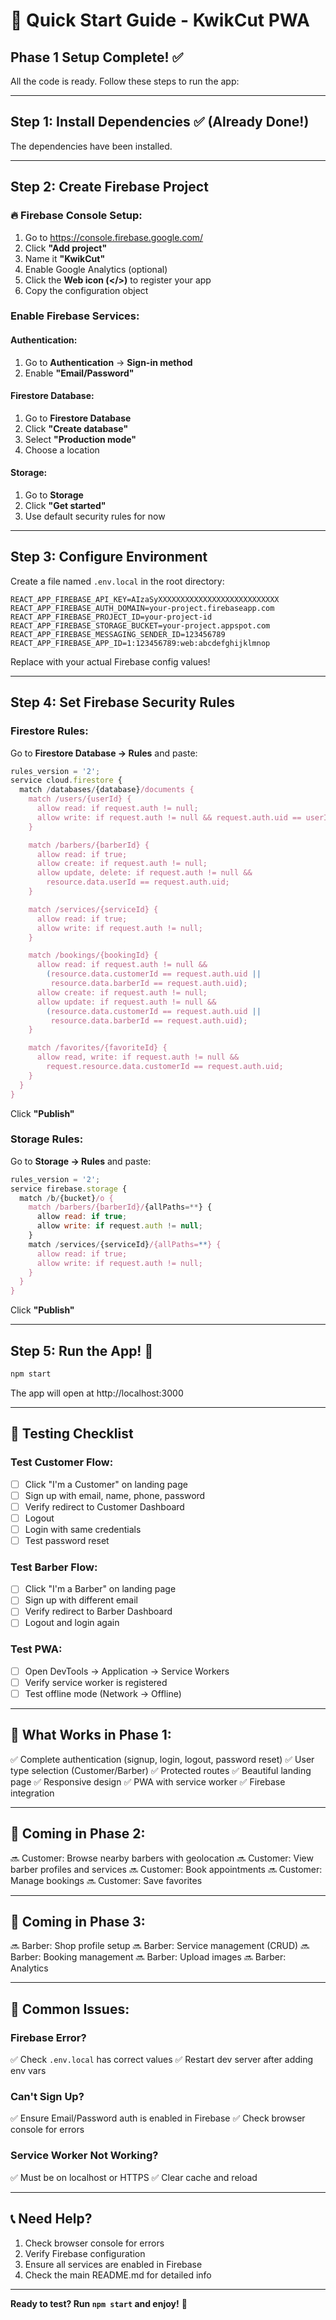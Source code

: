 # 🚀 Quick Start Guide - KwikCut PWA

## Phase 1 Setup Complete! ✅

All the code is ready. Follow these steps to run the app:

---

## Step 1: Install Dependencies ✅ (Already Done!)

The dependencies have been installed.

---

## Step 2: Create Firebase Project

### 🔥 Firebase Console Setup:

1. Go to https://console.firebase.google.com/
2. Click **"Add project"**
3. Name it **"KwikCut"**
4. Enable Google Analytics (optional)
5. Click the **Web icon (</>)** to register your app
6. Copy the configuration object

### Enable Firebase Services:

#### Authentication:

1. Go to **Authentication** → **Sign-in method**
2. Enable **"Email/Password"**

#### Firestore Database:

1. Go to **Firestore Database**
2. Click **"Create database"**
3. Select **"Production mode"**
4. Choose a location

#### Storage:

1. Go to **Storage**
2. Click **"Get started"**
3. Use default security rules for now

---

## Step 3: Configure Environment

Create a file named `.env.local` in the root directory:

```env
REACT_APP_FIREBASE_API_KEY=AIzaSyXXXXXXXXXXXXXXXXXXXXXXXXXXX
REACT_APP_FIREBASE_AUTH_DOMAIN=your-project.firebaseapp.com
REACT_APP_FIREBASE_PROJECT_ID=your-project-id
REACT_APP_FIREBASE_STORAGE_BUCKET=your-project.appspot.com
REACT_APP_FIREBASE_MESSAGING_SENDER_ID=123456789
REACT_APP_FIREBASE_APP_ID=1:123456789:web:abcdefghijklmnop
```

Replace with your actual Firebase config values!

---

## Step 4: Set Firebase Security Rules

### Firestore Rules:

Go to **Firestore Database → Rules** and paste:

```javascript
rules_version = '2';
service cloud.firestore {
  match /databases/{database}/documents {
    match /users/{userId} {
      allow read: if request.auth != null;
      allow write: if request.auth != null && request.auth.uid == userId;
    }

    match /barbers/{barberId} {
      allow read: if true;
      allow create: if request.auth != null;
      allow update, delete: if request.auth != null &&
        resource.data.userId == request.auth.uid;
    }

    match /services/{serviceId} {
      allow read: if true;
      allow write: if request.auth != null;
    }

    match /bookings/{bookingId} {
      allow read: if request.auth != null &&
        (resource.data.customerId == request.auth.uid ||
         resource.data.barberId == request.auth.uid);
      allow create: if request.auth != null;
      allow update: if request.auth != null &&
        (resource.data.customerId == request.auth.uid ||
         resource.data.barberId == request.auth.uid);
    }

    match /favorites/{favoriteId} {
      allow read, write: if request.auth != null &&
        request.resource.data.customerId == request.auth.uid;
    }
  }
}
```

Click **"Publish"**

### Storage Rules:

Go to **Storage → Rules** and paste:

```javascript
rules_version = '2';
service firebase.storage {
  match /b/{bucket}/o {
    match /barbers/{barberId}/{allPaths=**} {
      allow read: if true;
      allow write: if request.auth != null;
    }
    match /services/{serviceId}/{allPaths=**} {
      allow read: if true;
      allow write: if request.auth != null;
    }
  }
}
```

Click **"Publish"**

---

## Step 5: Run the App! 🎉

```bash
npm start
```

The app will open at http://localhost:3000

---

## 🧪 Testing Checklist

### Test Customer Flow:

- [ ] Click "I'm a Customer" on landing page
- [ ] Sign up with email, name, phone, password
- [ ] Verify redirect to Customer Dashboard
- [ ] Logout
- [ ] Login with same credentials
- [ ] Test password reset

### Test Barber Flow:

- [ ] Click "I'm a Barber" on landing page
- [ ] Sign up with different email
- [ ] Verify redirect to Barber Dashboard
- [ ] Logout and login again

### Test PWA:

- [ ] Open DevTools → Application → Service Workers
- [ ] Verify service worker is registered
- [ ] Test offline mode (Network → Offline)

---

## 🎯 What Works in Phase 1:

✅ Complete authentication (signup, login, logout, password reset)
✅ User type selection (Customer/Barber)
✅ Protected routes
✅ Beautiful landing page
✅ Responsive design
✅ PWA with service worker
✅ Firebase integration

---

## 📱 Coming in Phase 2:

🔜 Customer: Browse nearby barbers with geolocation
🔜 Customer: View barber profiles and services
🔜 Customer: Book appointments
🔜 Customer: Manage bookings
🔜 Customer: Save favorites

---

## 📱 Coming in Phase 3:

🔜 Barber: Shop profile setup
🔜 Barber: Service management (CRUD)
🔜 Barber: Booking management
🔜 Barber: Upload images
🔜 Barber: Analytics

---

## 🐛 Common Issues:

### Firebase Error?

✅ Check `.env.local` has correct values
✅ Restart dev server after adding env vars

### Can't Sign Up?

✅ Ensure Email/Password auth is enabled in Firebase
✅ Check browser console for errors

### Service Worker Not Working?

✅ Must be on localhost or HTTPS
✅ Clear cache and reload

---

## 📞 Need Help?

1. Check browser console for errors
2. Verify Firebase configuration
3. Ensure all services are enabled in Firebase
4. Check the main README.md for detailed info

---

**Ready to test? Run `npm start` and enjoy!** 🚀
